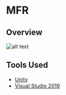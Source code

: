# MFR

## Overview

![alt text][logo]

[logo]: https://github.com/MattRoumo27/MFR/blob/master/ReadmeAssets/SampleScene.gif

## Tools Used

* [Unity](https://unity.com/)
* [Visual Studio 2019](https://visualstudio.microsoft.com/vs/)
